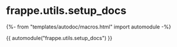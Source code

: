 # frappe.utils.setup_docs

{%- from "templates/autodoc/macros.html" import automodule -%}

{{ automodule("frappe.utils.setup_docs") }}